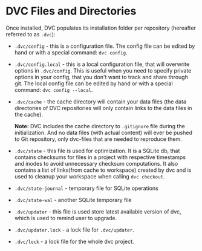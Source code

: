 # DVC Files and Directories

Once installed, DVC populates its installation folder per repository
(hereafter referred to as `.dvc`):

* `.dvc/config` - this is a configuration file.
  The config file can be edited by hand or with a special command: `dvc config`.

* `.dvc/config.local` - this is a local configuration file, that will overwrite
  options in `.dvc/config`. This is useful when you need to specify private
  options in your config, that you don't want to track and share through git.
  The local config file can be edited by hand or with a special command:
  `dvc config --local`.

* `.dvc/cache` - the cache directory will contain your data files (the data
  directories of DVC repositories will only contain links to the data files
  in the cache).

  **Note:** DVC includes the cache directory to `.gitignore` file during the
  initialization. And no data files (with actual content) will ever be pushed to
  Git repository, only dvc-files that are needed to reproduce them.

* `.dvc/state` - this file is used for optimization. It is a SQLite db, that
  contains checksums for files in a project with respective timestamps
  and inodes to avoid unnecessary checksum computations. It also contains a
  list of links(from cache to workspace) created by dvc and is used to cleanup
  your workspace when calling `dvc checkout`.
  
* `.dvc/state-journal` - temporary file for SQLite operations

* `.dvc/state-wal` - another SQLite temporary file
   
* `.dvc/updater` - this file is used store latest available version of dvc, which
  is used to remind user to upgrade.
   
* `.dvc/updater.lock` - a lock file for `.dvc/updater`.

* `.dvc/lock` - a lock file for the whole dvc project.
